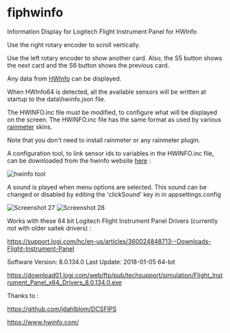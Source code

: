 # fiphwinfo
Information Display for Logitech Flight Instrument Panel for HWInfo

Use the right rotary encoder to scroll vertically.

Use the left rotary encoder to show another card.
Also, the S5 button shows the next card and the S6 button shows the previous card.

Any data from [HWInfo](https://www.hwinfo.com) can be displayed.

When HWInfo64 is detected, all the available sensors will be written at startup to the data\hwinfo.json file.

The HWINFO.inc file must be modified, to configure what will be displayed on the screen.
The HWINFO.inc file has the same format as used by various [rainmeter](https://www.deviantart.com/pul53dr1v3r/art/Rainformer-2-9-3-HWiNFO-Edition-Rainmeter-789616481) skins.

Note that you don't need to install rainmeter or any rainmeter plugin.

A configuration tool, to link sensor ids to variables in the HWINFO.inc file, can be downloaded from the hwinfo website [here](https://www.hwinfo.com/beta/HWiNFOSharedMemoryViewer.exe.7z) :

![hwinfo tool](https://i.imgur.com/Px6jvw4.png)


A sound is played when menu options are selected.
This sound can be changed or disabled by editing the 'clickSound' key in in appsettings.config

![Screenshot 27](https://i.imgur.com/oXVakhB.png)
![Screenshot 28](https://i.imgur.com/zR9ye3a.png)

Works with these 64 bit Logitech Flight Instrument Panel Drivers (currently not with older saitek drivers) :

https://support.logi.com/hc/en-us/articles/360024848713--Downloads-Flight-Instrument-Panel

Software Version: 8.0.134.0
Last Update: 2018-01-05
64-bit

https://download01.logi.com/web/ftp/pub/techsupport/simulation/Flight_Instrument_Panel_x64_Drivers_8.0.134.0.exe

Thanks to :

https://github.com/jdahlblom/DCSFIPS

https://www.hwinfo.com/

